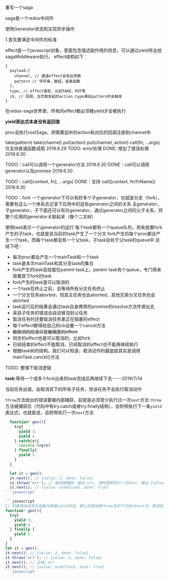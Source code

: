 重写一个saga

saga是一个redux中间件

使用Generator状态机实现异步操作

1.首先要满足中间件的标准

effect是一个javascript对象，里面包含描述副作用的信息，可以通过yield传达给sagaMiddleware执行。
effect结构如下：
```
{
  payload:{
    channel, // 通道effect会有此参数
    pattern // 字符串，数组，或者函数
  },
  type, // effect类型，比如TAKE，PUT等
  cb, // 回调，当页面发起的action.type满足pattern时会触发
}
```

在redux-saga世界里，所有的effect都必须被yield才会被执行

__yield表达式本身没有返回值__

proc会执行rootSaga，把需要监听的action和对应的回调注册到channel中

take(pattern)
take(channel)
put(action)
put(channel, action)
call(fn, ...args) 仅支持普通函数调用 2019.6.29
TODO: error处理
DONE: 增加了错误处理 2019.6.30

TODO：call可以调用一个generator方法 2019.6.30
DONE：call可以调用generator以及promise 2019.6.30

TODO：call([context, fn], ...args)
DONE：支持 call([context, fn/fnName]) 2019.6.30

TODO：fork
一个generator下可以有好多个子generator，也就是分支（fork），需要有这么一个体系去记录下应用中的这些generator之间的关系
主generator，子generator，子下面还可以有孙generator，通过generator之间的父子关系，将整个应用的generator关联起来（像个二叉树）

使用task表示一个generator的运行
每个task都有一个queue队列，用来放置fork产生的子task，也就是说当前的task产生了一个分叉
fork产生的每个proc都会产生一个task，而每个task都会有一个父task，子task会处于父task的queue中
总结下吧：
* 每次proc都会产生一个mainTask和一个task
* task是本次mainTask和其分支task的集合
* fork产生的task会挂载在parent-task上，parent-task有个queue，专门用来放置其下fork的task
* fork产生的task是可以取消的
* 一个task在终止之前，会等待所有分叉任务终止
* 一个分叉任务aborted，则其主任务也会aborted，其他兄弟分叉任务也会aborted
* task运行后的结果会通过task自身携带的promise的resolve方法传递出去
* 来自子任务的错误会自动冒泡到父任务
* 取消任务时还要取消任务里正在阻塞的effect
* 每个effect都得给自己的cb设置一个cancel方法
* ~~能取消的应该只是能阻塞的effect~~
* 同步的effect也是可以取消的，比如fork
* 已经结束的effect不能取消，已经取消的effect也不能再继续执行
* 根据task树的结构，我们可以知道，取消动作的最底层其实是调用mainTask.cancel()方法

TODO: 整理下取消逻辑

__task__:等待一个或多个fork出来的task完成后再继续下去-----2019/7/14

当前任务出错，会取消其下的所有子任务，但该任务不会执行取消动作

`throw`方法抛出的错误要被内部捕获，前提是必须至少执行过一次`next`方法
`throw`方法被捕获后（代码中有try.catch或者try.finally结构），会附带执行下一条`yield`表达式，也就是说，会附带执行一次`next`方法

```javascript
  function* gen(){
    try{
      yield 3;
      yield 4
    } catch(e){
      console.log(e)
    } finally{
      yield 5
    }
  }

  let it = gen();
  it.next(); // {value: 3, done: false}
  it.throw('err'); // 错误被捕获，输出 err, 同时顺带执行一次next，输出 {value: 5, done: false}
  it.next(); // {value: undefined, done: true}
```javascript

```javascript
// 如果错误没有在函数内部被catch的话，那么在错误被throw后的下次执行next时，错误会抛出，被外部代码捕获
function* gen(){
  try{
    yield 3;
    yield 4
  } finally {
    yield 5
  }
}
let it = gen();
it.next(); // {value: 3, done: false}
it.throw('err'); // {value: 5, done: false}
it.next(); // 出错，err
it.next(); // {value: undefined, done: true}
```javascript